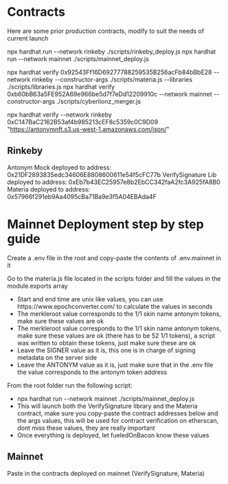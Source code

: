 # Contracts

Here are some prior production contracts, modify to suit the needs of current launch


npx hardhat run --network rinkeby ./scripts/rinkeby_deploy.js
npx hardhat run --network mainnet ./scripts/mainnet_deploy.js

npx hardhat verify 0x92543Ff16D69277788259535B256acFb84bBbE28 --network rinkeby --constructor-args ./scripts/materia.js --libraries ./scripts/libraries.js 
npx hardhat verify 0xb60bB63a5FE952A69e966be5d7f7eDd12209910c --network mainnet --constructor-args ./scripts/cyberlionz_merger.js


npx hardhat verify --network rinkeby 0xC147BaC2162B53af4b985213cEF8c5359c0C9D09 "https://antonymnft.s3.us-west-1.amazonaws.com/json/"
## Rinkeby
Antonym Mock deployed to address: 0x21DF2893835edc34606E8808600611e54f5cFC77b
VerifySignature Lib deployed to address: 0xEb7b43EC25957e8b2EbCC342faA2fc3A925fA8B0
Materia deployed to address: 0x57966f291eb9Aa4095cBa71Ba9e3f5A04EBAda4F

# Mainnet Deployment step by step guide
<div>
    <p>Create a .env file in the root and copy-paste the contents of .env.mainnet in it</p>
    <p>Go to the materia.js file located in the scripts folder and fill the values in the module.exports array</p>
    <ul>
        <li>Start and end time are unix like values, you can use https://www.epochconverter.com/ to calculate the values in seconds</li>
        <li>The merkleroot value corresponds to the 1/1 skin name antonym tokens, make sure these values are ok</li>
        <li>The merkleroot value corresponds to the 1/1 skin name antonym tokens, make sure these values are ok (there has to be 52 1/1 tokens), 
        a script was written to obtain these tokens, just make sure these are ok</li>
        <li>Leave the SIGNER value as it is, this one is in charge of signing metadata on the server side</li>
        <li>Leave the ANTONYM value as it is, just make sure that in the .env file the value corresponds to the antonym token address</li>
    </ul>
    <p>From the root folder run the following script:</p>
    <ul>
        <li>npx hardhat run --network mainnet ./scripts/mainnet_deploy.js</li>
        <li>This will launch both the VerifySignature library and the Materia contract, make sure you copy-paste the contract addresses below and the args values, this will be used for contract verification on etherscan, dont miss these values, they are really important</li>
        <li>Once everything is deployed, let fueledOnBacon know these values</li>
    </ul>
</div>

## Mainnet
Paste in the contracts deployed on mainnet (VerifySignature, Materia)


